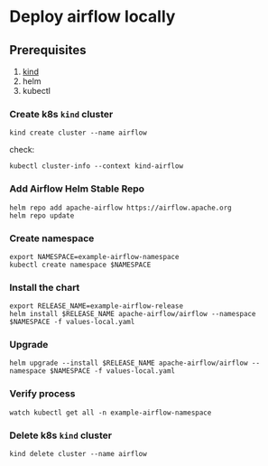 # Deploy airflow locally

## Prerequisites

1. [kind](https://kind.sigs.k8s.io/])
2. helm
3. kubectl

### Create k8s `kind` cluster
```
kind create cluster --name airflow
```
check:
```
kubectl cluster-info --context kind-airflow
```

### Add Airflow Helm Stable Repo
```
helm repo add apache-airflow https://airflow.apache.org
helm repo update
```

### Create namespace
```
export NAMESPACE=example-airflow-namespace
kubectl create namespace $NAMESPACE
```

### Install the chart
```
export RELEASE_NAME=example-airflow-release
helm install $RELEASE_NAME apache-airflow/airflow --namespace $NAMESPACE -f values-local.yaml
```

### Upgrade
```
helm upgrade --install $RELEASE_NAME apache-airflow/airflow --namespace $NAMESPACE -f values-local.yaml
```

### Verify process
```
watch kubectl get all -n example-airflow-namespace
```


### Delete k8s `kind` cluster

```
kind delete cluster --name airflow
```